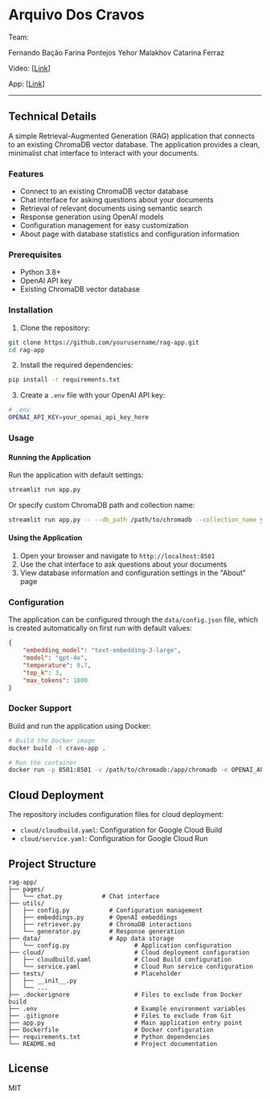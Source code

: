 # Arquivo Dos Cravos

Team:

Fernando Bação
Farina Pontejos
Yehor Malakhov
Catarina Ferraz

Video: [[Link](https://drive.google.com/file/d/1BcNQRrz1jDN3ksK9fY59QI6X-2c5Pz6l/view?usp=sharing)]

App: [[Link](https://arquivodoscravos.netlify.app/)]

---
## Technical Details

A simple Retrieval-Augmented Generation (RAG) application that connects to an existing ChromaDB vector database. 
The application provides a clean, minimalist chat interface to interact with your documents.

### Features

- Connect to an existing ChromaDB vector database
- Chat interface for asking questions about your documents
- Retrieval of relevant documents using semantic search
- Response generation using OpenAI models
- Configuration management for easy customization
- About page with database statistics and configuration information

### Prerequisites

- Python 3.8+
- OpenAI API key
- Existing ChromaDB vector database

### Installation

1. Clone the repository:

```bash
git clone https://github.com/yourusername/rag-app.git
cd rag-app
```

2. Install the required dependencies:

```bash
pip install -r requirements.txt
```

3. Create a `.env` file with your OpenAI API key:

```bash
# .env
OPENAI_API_KEY=your_openai_api_key_here
```

### Usage

#### Running the Application

Run the application with default settings:

```bash
streamlit run app.py
```

Or specify custom ChromaDB path and collection name:

```bash
streamlit run app.py -- --db_path /path/to/chromadb --collection_name your_collection
```

#### Using the Application

1. Open your browser and navigate to `http://localhost:8501`
2. Use the chat interface to ask questions about your documents
3. View database information and configuration settings in the "About" page

### Configuration

The application can be configured through the `data/config.json` file, which is created automatically on first run with default values:

```json
{
    "embedding_model": "text-embedding-3-large",
    "model": "gpt-4o",
    "temperature": 0.7,
    "top_k": 3,
    "max_tokens": 1000
}
```

### Docker Support

Build and run the application using Docker:

```bash
# Build the Docker image
docker build -t cravo-app .

# Run the container
docker run -p 8501:8501 -v /path/to/chromadb:/app/chromadb -e OPENAI_API_KEY=your_key_here cravo-app
```

## Cloud Deployment

The repository includes configuration files for cloud deployment:

- `cloud/cloudbuild.yaml`: Configuration for Google Cloud Build
- `cloud/service.yaml`: Configuration for Google Cloud Run

## Project Structure

```
rag-app/
├── pages/
│   └── chat.py           # Chat interface
├── utils/
│   ├── config.py           # Configuration management
│   ├── embeddings.py       # OpenAI embeddings
│   ├── retriever.py        # ChromaDB interactions
│   └── generator.py        # Response generation
├── data/                   # App data storage
│   └── config.py                  # Application configuration
├── cloud/                         # Cloud deployment configuration
│   ├── cloudbuild.yaml            # Cloud Build configuration
│   └── service.yaml               # Cloud Run service configuration
├── tests/                         # Placeholder
│   ├── __init__.py
│   └── ...
├── .dockerignore                  # Files to exclude from Docker build
├── .env                           # Example environment variables
├── .gitignore                     # Files to exclude from Git
├── app.py                         # Main application entry point
├── Dockerfile                     # Docker configuration
├── requirements.txt               # Python dependencies
└── README.md                      # Project documentation
```

## License

MIT